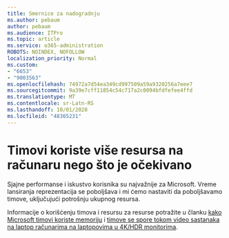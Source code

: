 ```yaml
---
title: Smernice za nadogradnju
ms.author: pebaum
author: pebaum
ms.audience: ITPro
ms.topic: article
ms.service: o365-administration
ROBOTS: NOINDEX, NOFOLLOW
localization_priority: Normal
ms.custom:
- "6653"
- "9003563"
ms.openlocfilehash: 74972a7d54ea349cd997509a59a9320256a7eee7
ms.sourcegitcommit: 9a39e7cff11854c54c717a2c0094bfdfefee4ffd
ms.translationtype: MT
ms.contentlocale: sr-Latn-RS
ms.lasthandoff: 10/01/2020
ms.locfileid: "48365231"
---
```

# <a name="teams-is-using-more-computer-resources-than-expected"></a>Timovi koriste više resursa na računaru nego što je očekivano

Sjajne performanse i iskustvo korisnika su najvažnije za Microsoft. Vreme lansiranja reprezentacija se poboljšava i mi ćemo nastaviti da poboljšavamo timove, uključujući potrošnju ukupnog resursa.  

Informacije o korišćenju timova i resursu za resurse potražite u članku [kako Microsoft timovi koriste memoriju](https://docs.microsoft.com/microsoftteams/teams-memory-usage-perf)  i  [timove se spore tokom video sastanaka na laptop računarima na laptopovima u 4K/HDR monitorima](https://docs.microsoft.com/MicrosoftTeams/troubleshoot/known-issues/teams-slow-video-meetings-laptops-4k).
